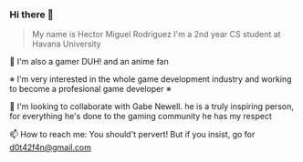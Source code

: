 ### Hi there 👋

> My name is Hector Miguel Rodriguez
> I'm a 2nd year CS student at Havana University

🤙 I'm also a gamer DUH! and an anime fan

※ I'm very interested in the whole game development industry and working to become a profesional game developer ※

🤔 I'm looking to collaborate with Gabe Newell. he is a truly inspiring person, for everything he's done to the gaming community he has my respect

📫 How to reach me: You should't pervert! But if you insist, go for d0t42f4n@gmail.com
<!--
**vekt0R-HUB/vekt0R-HUB** is a ✨ _special_ ✨ repository because its `README.md` (this file) appears on your GitHub profile.

Here are some ideas to get you started:

- 🔭 I’m currently working on ...
- 🌱 I’m currently learning ...
- 👯 I’m looking to collaborate on ...
- 🤔 I’m looking for help with ...
- 💬 Ask me about ...
- 📫 How to reach me: ...
- 😄 Pronouns: ...
- ⚡ Fun fact: ...
-->
